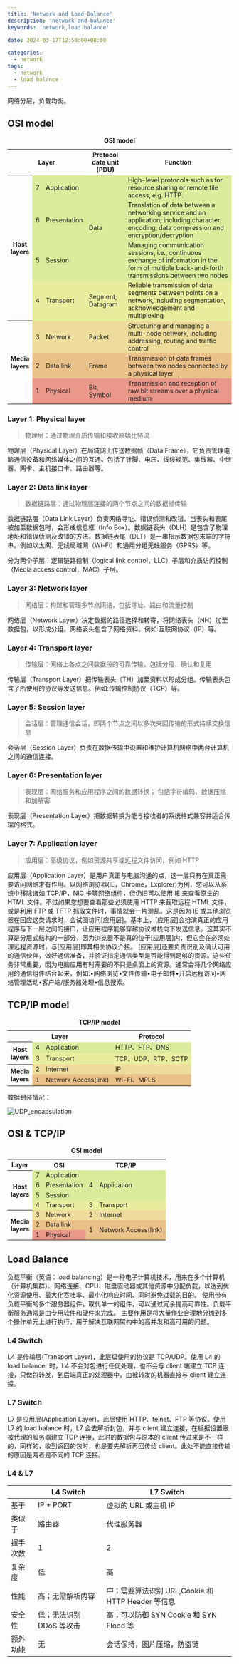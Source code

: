 ```yaml
---
title: 'Network and Load Balance'
description: 'network-and-balance'
keywords: 'network,load balance'

date: 2024-03-17T12:50:00+08:00

categories:
  - network
tags:
  - network
  - load balance
---
```


网络分层，负载均衡。

<!--more-->

## OSI model

<table class="wikitable" style="margin: 1em auto 1em auto;font-size: 14px;">
  <caption><b>OSI model</b></caption>
  <tbody>
    <tr>
      <th colspan="3">Layer</th>
      <th>Protocol data unit (PDU)</th>
      <th>Function</sup></th>
    </tr>
    <tr>
      <th rowspan="4">Host
        <br>layers</th>
      <td style="background:#d8ec9b;">7</td>
      <td style="background:#d8ec9b;">Application</td>
      <td style="background:#d8ec9c;" rowspan="3">Data</td>
      <td style="background:#d8ec9c;">High-level protocols such as for resource sharing or remote file access, e.g. HTTP.</td></tr>
    <tr>
      <td style="background:#d8ec9b;">6</td>
      <td style="background:#d8ec9b;">Presentation</td>
      <td style="background:#d8ec9b;">Translation of data between a networking service and an application; including character encoding, data compression and encryption/decryption</td></tr>
    <tr>
      <td style="background:#d8ec9b;">5</td>
      <td style="background:#d8ec9b;">Session</td>
      <td style="background:#d8ec9b;">Managing communication sessions, i.e., continuous exchange of information in the form of multiple back-and-forth transmissions between two nodes</td></tr>
    <tr>
      <td style="background:#e7ed9c;">4</td>
      <td style="background:#e7ed9c;">Transport</td>
      <td style="background:#e7ed9c;">Segment, Datagram</td>
      <td style="background:#e7ed9c;">Reliable transmission of data segments between points on a network, including segmentation, acknowledgement and multiplexing</td></tr>
    <tr>
      <th rowspan="3">Media
        <br>layers</th>
      <td style="background:#eddc9c;">3</td>
      <td style="background:#eddc9c;">Network</td>
      <td style="background:#eddc9c;">Packet</td>
      <td style="background:#eddc9c;">Structuring and managing a multi-node network, including addressing, routing and traffic control</td></tr>
    <tr>
      <td style="background:#e9c189;">2</td>
      <td style="background:#e9c189;">Data link</td>
      <td style="background:#e9c189;">Frame</td>
      <td style="background:#e9c189;">Transmission of data frames between two nodes connected by a physical layer</td></tr>
    <tr>
      <td style="background:#e9988a;">1</td>
      <td style="background:#e9988a;">Physical</td>
      <td style="background:#e9988a;">Bit, Symbol</td>
      <td style="background:#e9988a;">Transmission and reception of raw bit streams over a physical medium</td></tr>
  </tbody>
</table>

### Layer 1: Physical layer

> 物理层：通过物理介质传输和接收原始比特流

物理层（Physical Layer）在局域网上传送数据帧（Data Frame），它负责管理电脑通信设备和网络媒体之间的互通。包括了针脚、电压、线缆规范、集线器、中继器、网卡、主机接口卡、路由器等。

### Layer 2: Data link layer

> 数据链路层：通过物理层连接的两个节点之间的数据帧传输

数据链路层（Data Link Layer）负责网络寻址、错误侦测和改错。当表头和表尾被加至数据包时，会形成信息框（Info Box）。数据链表头（DLH）是包含了物理地址和错误侦测及改错的方法。数据链表尾（DLT）是一串指示数据包末端的字符串。例如以太网、无线局域网（Wi-Fi）和通用分组无线服务（GPRS）等。

分为两个子层：逻辑链路控制（logical link control，LLC）子层和介质访问控制（Media access control，MAC）子层。

### Layer 3: Network layer

> 网络层：构建和管理多节点网络，包括寻址、路由和流量控制

网络层（Network Layer）决定数据的路径选择和转寄，将网络表头（NH）加至数据包，以形成分组。网络表头包含了网络资料。例如:互联网协议（IP）等。

### Layer 4: Transport layer

> 传输层：网络上各点之间数据段的可靠传输，包括分段、确认和复用

传输层（Transport Layer）把传输表头（TH）加至资料以形成分组。传输表头包含了所使用的协议等发送信息。例如:传输控制协议（TCP）等。

### Layer 5: Session layer

> 会话层：管理通信会话，即两个节点之间以多次来回传输的形式持续交换信息

会话层（Session Layer）负责在数据传输中设置和维护计算机网络中两台计算机之间的通信连接。

### Layer 6: Presentation layer

> 表现层：网络服务和应用程序之间的数据转换； 包括字符编码、数据压缩和加解密

表现层（Presentation Layer）把数据转换为能与接收者的系统格式兼容并适合传输的格式。

### Layer 7: Application layer

> 应用层：高级协议，例如资源共享或远程文件访问，例如 HTTP

应用层（Application Layer）是用户真正与电脑沟通的点，这一层只有在真正需要访问网络才有作用。以网络浏览器(IE，Chrome，Explorer)为例，您可以从系统中移除诸如 TCP/IP，NIC 卡等网络组件，但仍旧可以使用 IE 来查看原生的 HTML 文件。不过如果您想要查看那些必须使用 HTTP 来截取远程 HTML 文件，或是利用 FTP 或 TFTP 抓取文件时，事情就会一片混乱。这是因为 IE 或其他浏览器在回应这类请求时，会试图访问[应用层]。基本上，[应用层]会扮演真正的应用程序与下一层之间的接口，让应用程序能够穿越协议堆栈向下发送信息。这其实不算是分层式结构的一部分，因为浏览器不是真的位于[应用层]内，但它会在必须处理远程资源时，与[应用层]即其相关协议介接。 [应用层]还要负责识别及确认可用的通信伙伴，做好通信准备，并验证指定通信类型是否能得到足够的资源。这些任务非常重要，因为电脑应用有时需要的不只是桌面上的资源。通常会将几个网络应用的通信组件结合起来，例如:•网络浏览•文件传输•电子邮件•开启远程访问•网络管理活动•客户端/服务器处理•信息搜索。

## TCP/IP model

<table class="wikitable" style="margin: 1em auto 1em auto;font-size: 14px;">
  <caption><b>TCP/IP model</b></caption>
  <tbody>
    <tr>
      <th colspan="3">Layer</th>
      <th>Protocol</th>
    </tr>
    <tr>
      <th rowspan="2">Host
        <br>layers</th>
      <td style="background:#d8ec9b;">4</td>
      <td style="background:#d8ec9b;">Application</td>
      <td style="background:#d8ec9c;">HTTP、FTP、DNS</td></tr>
    <tr>
      <td style="background:#e7ed9c;">3</td>
      <td style="background:#e7ed9c;">Transport</td>
      <td style="background:#e7ed9c;">TCP、UDP、RTP、SCTP</td></tr>
    <tr>
      <th rowspan="3">Media
        <br>layers</th>
      <td style="background:#eddc9c;">2</td>
      <td style="background:#eddc9c;">Internet</td>
      <td style="background:#eddc9c;">IP</td>
    <tr>
      <td style="background:#e9c189;">1</td>
      <td style="background:#e9c189;">Network Access(link)</td>
      <td style="background:#e9c189;">Wi-Fi、MPLS</td></tr>
  </tbody>
</table>

数据封装情况：

![UDP_encapsulation](/imgs/posts/network-and-load-balance/UDP_encapsulation.svg.png)

## OSI & TCP/IP

<table class="wikitable" style="margin: 1em auto 1em auto;font-size: 14px;">
  <caption><b>OSI model</b></caption>
  <tbody>
    <tr>
      <th>Layer</th>
      <th colspan="2">OSI</th>
      <th colspan="2">TCP/IP</th>
    </tr>
    <tr>
      <th rowspan="4">Host
        <br>layers</th>
      <td style="background:#d8ec9b;">7</td>
      <td style="background:#d8ec9b;">Application</td>
      <td style="background:#d8ec9c;" rowspan="3">4</td>
      <td style="background:#d8ec9c;" rowspan="3">Application</td></tr>
    <tr>
      <td style="background:#d8ec9b;">6</td>
      <td style="background:#d8ec9b;">Presentation</td></tr>
    <tr>
      <td style="background:#d8ec9b;">5</td>
      <td style="background:#d8ec9b;">Session</td></tr>
    <tr>
      <td style="background:#e7ed9c;">4</td>
      <td style="background:#e7ed9c;">Transport</td>
      <td style="background:#e7ed9c;">3</td>
      <td style="background:#e7ed9c;">Transport</td></tr>
    <tr>
      <th rowspan="3">Media
        <br>layers</th>
      <td style="background:#eddc9c;">3</td>
      <td style="background:#eddc9c;">Network</td>
      <td style="background:#eddc9c;">2</td>
      <td style="background:#eddc9c;">Internet</td></tr>
    <tr>
      <td style="background:#e9c189;">2</td>
      <td style="background:#e9c189;">Data link</td>
      <td style="background:#e9c189;" rowspan="3">1</td>
      <td style="background:#e9c189;" rowspan="3">Network Access(link)</td></tr>
    <tr>
      <td style="background:#e9988a;">1</td>
      <td style="background:#e9988a;">Physical</td>
  </tbody>
</table>

## Load Balance

负载平衡（英语：load balancing）是一种电子计算机技术，用来在多个计算机（计算机集群）、网络连接、CPU、磁盘驱动器或其他资源中分配负载，以达到优化资源使用、最大化吞吐率、最小化响应时间、同时避免过载的目的。 使用带有负载平衡的多个服务器组件，取代单一的组件，可以通过冗余提高可靠性。负载平衡服务通常是由专用软件和硬件来完成。 主要作用是将大量作业合理地分摊到多个操作单元上进行执行，用于解决互联网架构中的高并发和高可用的问题。

### L4 Switch

L4 是传输层(Transport Layer)，此层级使用的协议是 TCP/UDP。使用 L4 的 load balancer 时，L4 不会对包进行任何处理，也不会与 client 端建立 TCP 连接，只做包转发，到后端真正的处理器中，由被转发的机器直接与 client 建立连接。

### L7 Switch

L7 是应用层(Application Layer)，此层使用 HTTP、telnet、FTP 等协议。使用 L7 的 load balance 时，L7 会去解析封包，并与 client 建立连接，在根据设置跟被代理的服务器建立 TCP 连接，此时的数据包与原本的 client 传过来是不一样的，同样的，收到返回的包时，也是要先解析再回传给 client。此处不能直接传输的原因是两者是不同的 TCP 连接。

### L4 & L7

|          | L4 Switch                | L7 Switch                                         |
| -------- | ------------------------ | ------------------------------------------------- |
| 基于     | IP + PORT                | 虚拟的 URL 或主机 IP                              |
| 类似于   | 路由器                   | 代理服务器                                        |
| 握手次数 | 1                        | 2                                                 |
| 复杂度   | 低                       | 高                                                |
| 性能     | 高；无需解析内容         | 中；需要算法识别 URL,Cookie 和 HTTP Header 等信息 |
| 安全性   | 低；无法识别 DDoS 等攻击 | 高；可以防御 SYN Cookie 和 SYN Flood 等           |
| 额外功能 | 无                       | 会话保持，图片压缩，防盗链                        |
